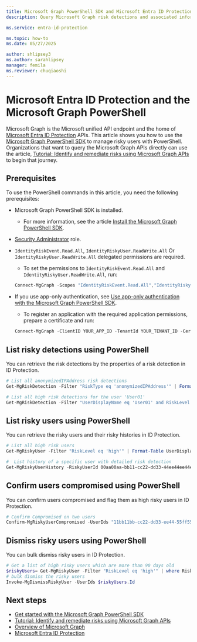 ```yaml
---
title: Microsoft Graph PowerShell SDK and Microsoft Entra ID Protection
description: Query Microsoft Graph risk detections and associated information from Microsoft Entra ID

ms.service: entra-id-protection

ms.topic: how-to
ms.date: 05/27/2025

author: shlipsey3
ms.author: sarahlipsey
manager: femila
ms.reviewer: chuqiaoshi
---
```

# Microsoft Entra ID Protection and the Microsoft Graph PowerShell 

Microsoft Graph is the Microsoft unified API endpoint and the home of [Microsoft Entra ID Protection](./overview-identity-protection.md) APIs. This article shows you how to use the [Microsoft Graph PowerShell SDK](/powershell/microsoftgraph/get-started) to manage risky users with PowerShell. Organizations that want to query the Microsoft Graph APIs directly can use the article, [Tutorial: Identify and remediate risks using Microsoft Graph APIs](/graph/tutorial-riskdetection-api) to begin that journey.

## Prerequisites

To use the PowerShell commands in this article, you need the following prerequisites:

- Microsoft Graph PowerShell SDK is installed.
    - For more information, see the article [Install the Microsoft Graph PowerShell SDK](/powershell/microsoftgraph/installation?view=graph-powershell-1.0&preserve-view=true).
- [Security Administrator](~/identity/role-based-access-control/permissions-reference.md#security-administrator) role.
- `IdentityRiskEvent.Read.All`, `IdentityRiskyUser.ReadWrite.All` Or `IdentityRiskyUser.ReadWrite.All` delegated permissions are required.
    - To set the permissions to `IdentityRiskEvent.Read.All` and `IdentityRiskyUser.ReadWrite.All`, run:

   ```powershell
   Connect-MgGraph -Scopes "IdentityRiskEvent.Read.All","IdentityRiskyUser.ReadWrite.All"
   ```
- If you use app-only authentication, see [Use app-only authentication with the Microsoft Graph PowerShell SDK](/powershell/microsoftgraph/app-only?view=graph-powershell-1.0&tabs=azure-portal&preserve-view=true).
    - To register an application with the required application permissions, prepare a certificate and run:

    ```powershell
    Connect-MgGraph -ClientID YOUR_APP_ID -TenantId YOUR_TENANT_ID -CertificateName YOUR_CERT_SUBJECT ## Or -CertificateThumbprint instead of -CertificateName
    ```

## List risky detections using PowerShell

You can retrieve the risk detections by the properties of a risk detection in ID Protection.

```powershell
# List all anonymizedIPAddress risk detections
Get-MgRiskDetection -Filter "RiskType eq 'anonymizedIPAddress'" | Format-Table UserDisplayName, RiskType, RiskLevel, DetectedDateTime

# List all high risk detections for the user 'User01'
Get-MgRiskDetection -Filter "UserDisplayName eq 'User01' and RiskLevel eq 'high'" | Format-Table UserDisplayName, RiskType, RiskLevel, DetectedDateTime

```

## List risky users using PowerShell

You can retrieve the risky users and their risky histories in ID Protection. 

```powershell
# List all high risk users
Get-MgRiskyUser -Filter "RiskLevel eq 'high'" | Format-Table UserDisplayName, RiskDetail, RiskLevel, RiskLastUpdatedDateTime

#  List history of a specific user with detailed risk detection
Get-MgRiskyUserHistory -RiskyUserId 00aa00aa-bb11-cc22-dd33-44ee44ee44ee | Format-Table RiskDetail, RiskLastUpdatedDateTime, @{N="RiskDetection";E={($_). Activity.RiskEventTypes}}, RiskState, UserDisplayName

```

## Confirm users compromised using PowerShell

You can confirm users compromised and flag them as high risky users in ID Protection.

```powershell
# Confirm Compromised on two users
Confirm-MgRiskyUserCompromised -UserIds "11bb11bb-cc22-dd33-ee44-55ff55ff55ff","22cc22cc-dd33-ee44-ff55-66aa66aa66aa"
```

## Dismiss risky users using PowerShell

You can bulk dismiss risky users in ID Protection.

```powershell
# Get a list of high risky users which are more than 90 days old
$riskyUsers= Get-MgRiskyUser -Filter "RiskLevel eq 'high'" | where RiskLastUpdatedDateTime -LT (Get-Date).AddDays(-90)
# bulk dismiss the risky users
Invoke-MgDismissRiskyUser -UserIds $riskyUsers.Id
```

## Next steps

- [Get started with the Microsoft Graph PowerShell SDK](/powershell/microsoftgraph/get-started)
- [Tutorial: Identify and remediate risks using Microsoft Graph APIs](/graph/tutorial-riskdetection-api)
- [Overview of Microsoft Graph](/graph/overview)
- [Microsoft Entra ID Protection](./overview-identity-protection.md)

